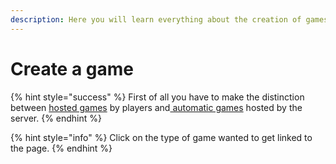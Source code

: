 ```yaml
---
description: Here you will learn everything about the creation of games
---
```


# Create a game

{% hint style="success" %}
First of all you have to make the distinction between [hosted games](https://chooseit.gitbook.io/elytraracing/tutorials/create-game/how-to-host-a-game) by players and[ automatic games](https://chooseit.gitbook.io/elytraracing/tutorials/create-game/how-to-use-autogames) hosted by the server.
{% endhint %}

{% hint style="info" %}
Click on the type of game wanted to get linked to the page.
{% endhint %}

